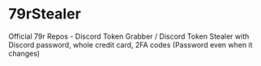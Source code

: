 # 79rStealer
Official 79r Repos - Discord Token Grabber / Discord Token Stealer with Discord password, whole credit card, 2FA codes (Password even when it changes)
